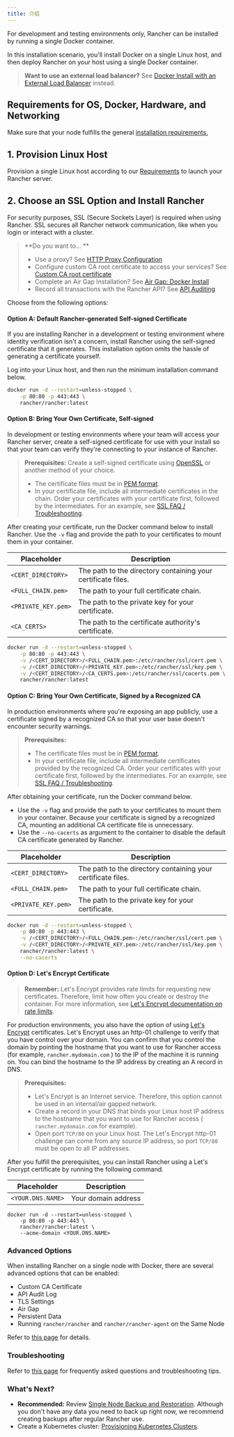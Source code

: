 ```yaml
---
title: 介绍
---
```


For development and testing environments only, Rancher can be installed by running a single Docker container.

In this installation scenario, you'll install Docker on a single Linux host, and then deploy Rancher on your host using a single Docker container.

> **Want to use an external load balancer?**
> See [Docker Install with an External Load Balancer](/docs/installation/other-installation-methods/single-node-docker/single-node-install-external-lb) instead.

## Requirements for OS, Docker, Hardware, and Networking

Make sure that your node fulfills the general [installation requirements.](/docs/installation/requirements/)

## 1. Provision Linux Host

Provision a single Linux host according to our [Requirements](/docs/installation/requirements) to launch your Rancher server.

## 2. Choose an SSL Option and Install Rancher

For security purposes, SSL (Secure Sockets Layer) is required when using Rancher. SSL secures all Rancher network communication, like when you login or interact with a cluster.

> **Do you want to... **
>
> - Use a proxy? See [HTTP Proxy Configuration](/docs/installation/other-installation-methods/single-node-docker/proxy/)
> - Configure custom CA root certificate to access your services? See [Custom CA root certificate](/docs/installation/other-installation-methods/single-node-docker/advanced/#custom-ca-certificate/)
> - Complete an Air Gap Installation? See [Air Gap: Docker Install](/docs/installation/air-gap-single-node/)
> - Record all transactions with the Rancher API? See [API Auditing](#api-audit-log)

Choose from the following options:

#### Option A: Default Rancher-generated Self-signed Certificate

If you are installing Rancher in a development or testing environment where identity verification isn't a concern, install Rancher using the self-signed certificate that it generates. This installation option omits the hassle of generating a certificate yourself.

Log into your Linux host, and then run the minimum installation command below.

``` bash
docker run -d --restart=unless-stopped \
	-p 80:80 -p 443:443 \
	rancher/rancher:latest
```

#### Option B: Bring Your Own Certificate, Self-signed

In development or testing environments where your team will access your Rancher server, create a self-signed certificate for use with your install so that your team can verify they're connecting to your instance of Rancher.

> **Prerequisites:**
> Create a self-signed certificate using [OpenSSL](https://www.openssl.org/) or another method of your choice.
>
> - The certificate files must be in [PEM format](#pem).
> - In your certificate file, include all intermediate certificates in the chain. Order your certificates with your certificate first, followed by the intermediates. For an example, see [SSL FAQ / Troubleshooting](#cert-order).

After creating your certificate, run the Docker command below to install Rancher. Use the `-v` flag and provide the path to your certificates to mount them in your container.

| Placeholder         | Description                                                  |
| ------------------- | ------------------------------------------------------------ |
| `<CERT_DIRECTORY>` | The path to the directory containing your certificate files.|
| `<FULL_CHAIN.pem>` | The path to your full certificate chain.|
| `<PRIVATE_KEY.pem>` | The path to the private key for your certificate.|
| `<CA_CERTS>` | The path to the certificate authority's certificate.|

``` bash
docker run -d --restart=unless-stopped \
	-p 80:80 -p 443:443 \
	-v /<CERT_DIRECTORY>/<FULL_CHAIN.pem>:/etc/rancher/ssl/cert.pem \
	-v /<CERT_DIRECTORY>/<PRIVATE_KEY.pem>:/etc/rancher/ssl/key.pem \
	-v /<CERT_DIRECTORY>/<CA_CERTS.pem>:/etc/rancher/ssl/cacerts.pem \
	rancher/rancher:latest
```

#### Option C: Bring Your Own Certificate, Signed by a Recognized CA

In production environments where you're exposing an app publicly, use a certificate signed by a recognized CA so that your user base doesn't encounter security warnings.

> **Prerequisites:**
>
> - The certificate files must be in [PEM format](#pem).
> - In your certificate file, include all intermediate certificates provided by the recognized CA. Order your certificates with your certificate first, followed by the intermediates. For an example, see [SSL FAQ / Troubleshooting](#cert-order).

After obtaining your certificate, run the Docker command below.

* Use the `-v` flag and provide the path to your certificates to mount them in your container. Because your certificate is signed by a recognized CA, mounting an additional CA certificate file is unnecessary.
* Use the `--no-cacerts` as argument to the container to disable the default CA certificate generated by Rancher.

| Placeholder         | Description                                                  |
| ------------------- | ------------------------------------------------------------ |
| `<CERT_DIRECTORY>` | The path to the directory containing your certificate files.|
| `<FULL_CHAIN.pem>` | The path to your full certificate chain.|
| `<PRIVATE_KEY.pem>` | The path to the private key for your certificate.|

``` bash
docker run -d --restart=unless-stopped \
	-p 80:80 -p 443:443 \
	-v /<CERT_DIRECTORY>/<FULL_CHAIN.pem>:/etc/rancher/ssl/cert.pem \
	-v /<CERT_DIRECTORY>/<PRIVATE_KEY.pem>:/etc/rancher/ssl/key.pem \
	rancher/rancher:latest \
	--no-cacerts
```

#### Option D: Let's Encrypt Certificate

> **Remember:** Let's Encrypt provides rate limits for requesting new certificates. Therefore, limit how often you create or destroy the container. For more information, see [Let's Encrypt documentation on rate limits](https://letsencrypt.org/docs/rate-limits/).

For production environments, you also have the option of using [Let's Encrypt](https://letsencrypt.org/) certificates. Let's Encrypt uses an http-01 challenge to verify that you have control over your domain. You can confirm that you control the domain by pointing the hostname that you want to use for Rancher access (for example, `rancher.mydomain.com` ) to the IP of the machine it is running on. You can bind the hostname to the IP address by creating an A record in DNS.

> **Prerequisites:**
>
> - Let's Encrypt is an Internet service. Therefore, this option cannot be used in an internal/air gapped network.
> - Create a record in your DNS that binds your Linux host IP address to the hostname that you want to use for Rancher access ( `rancher.mydomain.com` for example).
> - Open port `TCP/80` on your Linux host. The Let's Encrypt http-01 challenge can come from any source IP address, so port `TCP/80` must be open to all IP addresses.

After you fulfill the prerequisites, you can install Rancher using a Let's Encrypt certificate by running the following command.

| Placeholder       | Description         |
| ----------------- | ------------------- |
| `<YOUR.DNS.NAME>` | Your domain address |

``` 
docker run -d --restart=unless-stopped \
	-p 80:80 -p 443:443 \
	rancher/rancher:latest \
	--acme-domain <YOUR.DNS.NAME>
```

### Advanced Options

When installing Rancher on a single node with Docker, there are several advanced options that can be enabled:

* Custom CA Certificate
* API Audit Log
* TLS Settings
* Air Gap
* Persistent Data
* Running `rancher/rancher` and `rancher/rancher-agent` on the Same Node

Refer to [this page](./advanced) for details.

### Troubleshooting

Refer to [this page](./troubleshooting) for frequently asked questions and troubleshooting tips.

### What's Next?

* **Recommended:** Review [Single Node Backup and Restoration](/docs/installation/backups-and-restoration/single-node-backup-and-restoration/). Although you don't have any data you need to back up right now, we recommend creating backups after regular Rancher use.
* Create a Kubernetes cluster: [Provisioning Kubernetes Clusters](/docs/cluster-provisioning/).

